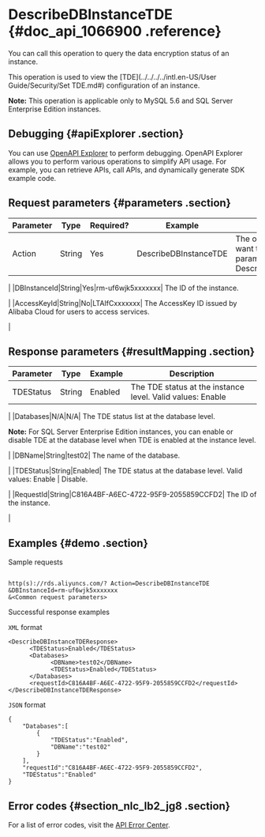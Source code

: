 # DescribeDBInstanceTDE {#doc_api_1066900 .reference}

You can call this operation to query the data encryption status of an instance.

This operation is used to view the [TDE](../../../../intl.en-US/User Guide/Security/Set TDE.md#) configuration of an instance.

**Note:** This operation is applicable only to MySQL 5.6 and SQL Server Enterprise Edition instances.

## Debugging {#apiExplorer .section}

You can use [OpenAPI Explorer](https://api.aliyun.com/#product=Rds&api=DescribeDBInstanceTDE) to perform debugging. OpenAPI Explorer allows you to perform various operations to simplify API usage. For example, you can retrieve APIs, call APIs, and dynamically generate SDK example code.

## Request parameters {#parameters .section}

|Parameter|Type|Required?|Example|Description|
|---------|----|---------|-------|-----------|
|Action|String|Yes|DescribeDBInstanceTDE| The operation that you want to perform. Set this parameter to DescribeDBInstanceTDE.

 |
|DBInstanceId|String|Yes|rm-uf6wjk5xxxxxxx| The ID of the instance.

 |
|AccessKeyId|String|No|LTAIfCxxxxxxx| The AccessKey ID issued by Alibaba Cloud for users to access services.

 |

## Response parameters {#resultMapping .section}

|Parameter|Type|Example|Description|
|---------|----|-------|-----------|
|TDEStatus|String|Enabled| The TDE status at the instance level. Valid values: Enable | Disable.

 |
|Databases|N/A|N/A| The TDE status list at the database level.

 **Note:** For SQL Server Enterprise Edition instances, you can enable or disable TDE at the database level when TDE is enabled at the instance level.

 |
|DBName|String|test02| The name of the database.

 |
|TDEStatus|String|Enabled| The TDE status at the database level. Valid values: Enable | Disable.

 |
|RequestId|String|C816A4BF-A6EC-4722-95F9-2055859CCFD2| The ID of the instance.

 |

## Examples {#demo .section}

Sample requests

``` {#request_demo}

http(s)://rds.aliyuncs.com/? Action=DescribeDBInstanceTDE
&DBInstanceId=rm-uf6wjk5xxxxxxx
&<Common request parameters>

```

Successful response examples

`XML` format

``` {#codeblock_9e1_bgf_o66}
<DescribeDBInstanceTDEResponse>
	  <TDEStatus>Enabled</TDEStatus>
	  <Databases>
		    <DBName>test02</DBName>
		    <TDEStatus>Enabled</TDEStatus>
	  </Databases>
	  <requestId>C816A4BF-A6EC-4722-95F9-2055859CCFD2</requestId>
</DescribeDBInstanceTDEResponse>
```

`JSON` format

``` {#codeblock_a2p_gy2_qgv}
{
	"Databases":[
		{
			"TDEStatus":"Enabled",
			"DBName":"test02"
		}
	],
	"requestId":"C816A4BF-A6EC-4722-95F9-2055859CCFD2",
	"TDEStatus":"Enabled"
}
```

## Error codes {#section_nlc_lb2_jg8 .section}

For a list of error codes, visit the [API Error Center](https://error-center.alibabacloud.com/status/product/Rds).

